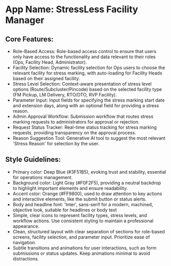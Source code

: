 # **App Name**: StressLess Facility Manager

## Core Features:

- Role-Based Access: Role-based access control to ensure that users only have access to the functionality and data relevant to their roles (Ops, Facility Head, Administrator).
- Facility Selection: Dynamic facility selection for Ops users to choose the relevant facility for stress marking, with auto-loading for Facility Heads based on their assigned facility.
- Stress Level Selection: Context-aware presentation of stress level options (Route/Subcluster/Pincode) based on the selected facility type (FM Pickup, LM Delivery, RTO/DTO, RVP Facility).
- Parameter Input: Input fields for specifying the stress marking start date and extension days, along with an optional field for providing a stress reason.
- Admin Approval Workflow: Submission workflow that routes stress marking requests to administrators for approval or rejection.
- Request Status Tracker: Real-time status tracking for stress marking requests, providing transparency on the approval process.
- Reason Suggestion Tool: Generative AI tool to suggest the most relevant 'Stress Reason' for selection by the user.

## Style Guidelines:

- Primary color: Deep Blue (#3F51B5), evoking trust and stability, essential for operations management.
- Background color: Light Gray (#F0F2F5), providing a neutral backdrop to highlight important elements and ensure readability.
- Accent color: Orange (#FF9800), used to draw attention to key actions and interactive elements, like the submit button or status alerts.
- Body and headline font: 'Inter', sans-serif for a modern, machined, objective look, suitable for headlines or body text
- Simple, clear icons to represent facility types, stress levels, and workflow actions. Use consistent styling to maintain a professional appearance.
- Clean, structured layout with clear separation of sections for role-based screens, facility selection, and parameter input. Prioritize ease of navigation.
- Subtle transitions and animations for user interactions, such as form submissions or status updates. Keep animations minimal to avoid distractions.